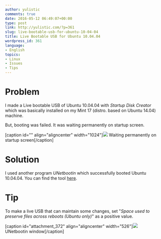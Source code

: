 ```yaml
---
author: yulistic
comments: true
date: 2016-05-12 06:49:07+00:00
type: post
link: http://yulistic.com/?p=361
slug: live-bootable-usb-for-ubuntu-10-04-04
title: Live Bootable USB for Ubuntu 10.04.04
wordpress_id: 361
language:
- English
topics:
- Linux
- Issues
- Tips
---
```


# Problem


I made a Live bootable USB of Ubuntu 10.04.04 with _Startup Disk Creator_ which was basically installed on my Mint 17 (distro. based on Ubuntu 14.04) machine.

But, booting was failed. It was waiting permanently on startup screen.

[caption id="" align="aligncenter" width="1024"]![](http://1.bp.blogspot.com/_4B7ZWQHqMpk/TMcEEwqP88I/AAAAAAAAAEc/uVUzQyc32Ik/s1600/boot1.png) Waiting permanently on startup screen[/caption]


# Solution


I used another program _UNetbootin_ which successfully booted Ubuntu 10.04.04. You can find the tool [here](https://unetbootin.github.io/).


# Tip


To make a live USB that can maintain some changes, set "_Space used to preserve files across reboots (Ubuntu only)_" as a positive value.

[caption id="attachment_372" align="aligncenter" width="526"][![](http://yulistic.com/wp-content/uploads/2015/11/UNetbootin_269.png)](http://yulistic.com/wp-content/uploads/2015/11/UNetbootin_269.png) UNetbootin window[/caption]
